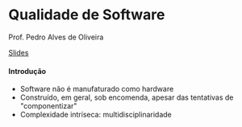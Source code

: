 # Qualidade de Software

Prof. Pedro Alves de Oliveira

[Slides](http://webdav.sistemas.pucminas.br:8080/webdav/sistemas/sga/20162/1099376_Processo%20-%20Introducao.pdf)

#### Introdução

- Software não é manufaturado como hardware
- Construído, em geral, sob encomenda, apesar das tentativas de "componentizar"
- Complexidade intríseca: multidisciplinaridade
